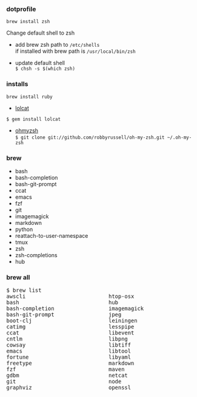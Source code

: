 ### dotprofile

`brew install zsh`

Change default shell to zsh 

- add brew zsh path to `/etc/shells` <br/>
if installed with brew path is `/usr/local/bin/zsh`

- update default shell <br />
`$ chsh -s $(which zsh)`



### installs

`brew install ruby`

- [lolcat](https://github.com/busyloop/lolcat) <br/>

`$ gem install lolcat`

- [ohmyzsh](https://github.com/robbyrussell/oh-my-zsh/) <br/>
`$ git clone git://github.com/robbyrussell/oh-my-zsh.git ~/.oh-my-zsh`

### brew 
- bash
- bash-completion
- bash-git-prompt
- ccat
- emacs
- fzf
- git
- imagemagick
- markdown
- python
- reattach-to-user-namespace
- tmux
- zsh
- zsh-completions
- hub


### brew all 
<pre>
$ brew list
awscli                          htop-osx                        pcre
bash                            hub                             pkg-config
bash-completion                 imagemagick                     postgresql
bash-git-prompt                 jpeg                            python
boot-clj                        leiningen                       readline
catimg                          lesspipe                        reattach-to-user-namespace
ccat                            libevent                        ruby
cntlm                           libpng                          sqlite
cowsay                          libtiff                         tmux
emacs                           libtool                         tree
fortune                         libyaml                         wget
freetype                        markdown                        xz
fzf                             maven                           zsh
gdbm                            netcat                          zsh-completions
git                             node                            zsh-history-substring-search
graphviz                        openssl                         zsh-syntax-highlighting
</pre>
